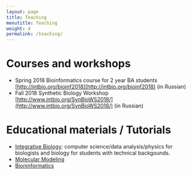 ```yaml
---
layout: page
title: Teaching
menutitle: Teaching
weight: 4
permalink: /teaching/
---
```


# Courses and workshops
- Spring 2018 Bioinformatics course for 2 year BA students [http://intbio.org/bioinf2018](http://intbio.org/bioinf2018) (in Russian)
- Fall 2018 Synthetic Biology Workshop [http://www.intbio.org/SynBioWS2018/](http://www.intbio.org/SynBioWS2018/) (in Russian)

# Educational materials / Tutorials

- [Integrative Biology](https://github.com/intbio/IntBioEdu): computer science/data analysis/physics for biologists and biology for students with technical backgounds. 
- [Molecular Modeling](https://github.com/intbio/MolModEdu)
- [Bioninformatics](https://github.com/intbio/BioInfEdu)

